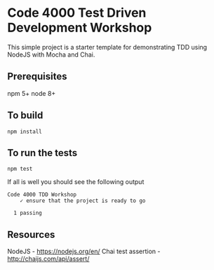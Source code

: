 Code 4000 Test Driven Development Workshop
===
This simple project is a starter template for demonstrating TDD using NodeJS with Mocha and Chai.

Prerequisites
---
npm 5+
node 8+


To build
---
```
npm install
```

To run the tests
---
```
npm test
```

If all is well you should see the following output

```
Code 4000 TDD Workshop
    ✓ ensure that the project is ready to go
    
  1 passing
```

Resources
---
NodeJS - https://nodejs.org/en/
Chai test assertion - http://chaijs.com/api/assert/